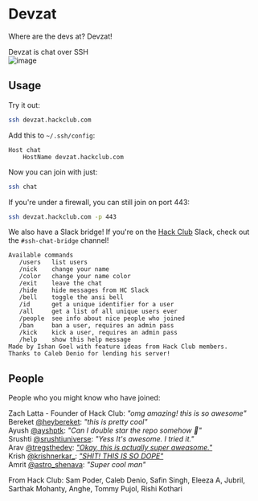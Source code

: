 # Devzat

Where are the devs at? Devzat!

Devzat is chat over SSH  
![image](https://user-images.githubusercontent.com/38882631/115499526-a4d70280-a280-11eb-8723-817f54eccf3e.png)


## Usage

Try it out:

```sh
ssh devzat.hackclub.com
```

Add this to `~/.ssh/config`:
```ssh
Host chat
    HostName devzat.hackclub.com
```

Now you can join with just:
```sh
ssh chat
```

If you're under a firewall, you can still join on port 443:
```sh
ssh devzat.hackclub.com -p 443
```

We also have a Slack bridge! If you're on the [Hack Club](https://hackclub.com) Slack, check out the `#ssh-chat-bridge` channel!

```text
Available commands
   /users   list users
   /nick    change your name
   /color   change your name color
   /exit    leave the chat
   /hide    hide messages from HC Slack
   /bell    toggle the ansi bell
   /id      get a unique identifier for a user
   /all     get a list of all unique users ever
   /people  see info about nice people who joined
   /ban     ban a user, requires an admin pass
   /kick    kick a user, requires an admin pass
   /help    show this help message
Made by Ishan Goel with feature ideas from Hack Club members.
Thanks to Caleb Denio for lending his server!
```

## People

People who you might know who have joined:

Zach Latta - Founder of Hack Club: _"omg amazing! this is so awesome"_  
Bereket [@heybereket](https://twitter.com/heybereket): _"this is pretty cool"_  
Ayush [@ayshptk](https://twitter.com/ayshptk): _"Can I double star the repo somehow :pleading_face:"_  
Srushti [@srushtiuniverse](https://twitter.com/srushtiuniverse): _"Yess It's awesome. I tried it."_   
Arav [@tregsthedev](https://twitter.com/tregsthedev): [_"Okay, this is actually super aweasome."_](https://twitter.com/tregsthedev/status/1384180393893498880)  
Krish [@krishnerkar_](https://twitter.com/krishnerkar_):  [_"SHIT! THIS IS SO DOPE"_](https://twitter.com/krishnerkar_/status/1384173042616573960)  
Amrit [@astro_shenava](https://twitter.com/astro_shenava): _"Super cool man"_

From Hack Club: 
Sam Poder, Caleb Denio, Safin Singh, Eleeza A, Jubril, Sarthak Mohanty, Anghe, Tommy Pujol, Rishi Kothari
